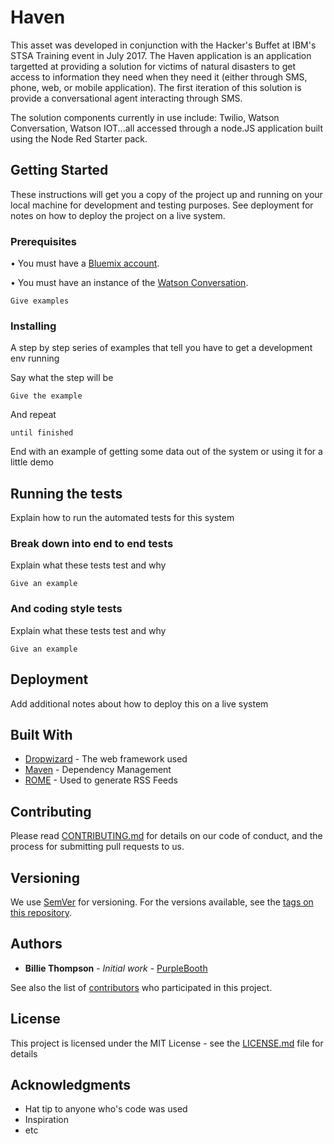 # Haven

This asset was developed in conjunction with the Hacker's Buffet at IBM's STSA Training event in July 2017.  The Haven application is an application targetted at providing a solution for victims of natural disasters to get access to information they need when they need it (either through SMS, phone, web, or mobile application).  The first iteration of this solution is provide a conversational agent interacting through SMS.

The solution components currently in use include: Twilio, Watson Conversation, Watson IOT...all accessed through a node.JS application built using the Node Red Starter pack.

## Getting Started

These instructions will get you a copy of the project up and running on your local machine for development and testing purposes. See deployment for notes on how to deploy the project on a live system.

### Prerequisites

• You must have a [Bluemix account](https://www.bluemix.net).

• You must have an instance of the [Watson Conversation](https://console.bluemix.net/catalog/services/conversation).

```
Give examples
```


### Installing

A step by step series of examples that tell you have to get a development env running

Say what the step will be

```
Give the example
```

And repeat

```
until finished
```

End with an example of getting some data out of the system or using it for a little demo

## Running the tests

Explain how to run the automated tests for this system

### Break down into end to end tests

Explain what these tests test and why

```
Give an example
```

### And coding style tests

Explain what these tests test and why

```
Give an example
```

## Deployment

Add additional notes about how to deploy this on a live system

## Built With

* [Dropwizard](http://www.dropwizard.io/1.0.2/docs/) - The web framework used
* [Maven](https://maven.apache.org/) - Dependency Management
* [ROME](https://rometools.github.io/rome/) - Used to generate RSS Feeds

## Contributing

Please read [CONTRIBUTING.md](https://gist.github.com/PurpleBooth/b24679402957c63ec426) for details on our code of conduct, and the process for submitting pull requests to us.

## Versioning

We use [SemVer](http://semver.org/) for versioning. For the versions available, see the [tags on this repository](https://github.com/your/project/tags). 

## Authors

* **Billie Thompson** - *Initial work* - [PurpleBooth](https://github.com/PurpleBooth)

See also the list of [contributors](https://github.com/your/project/contributors) who participated in this project.

## License

This project is licensed under the MIT License - see the [LICENSE.md](LICENSE.md) file for details

## Acknowledgments

* Hat tip to anyone who's code was used
* Inspiration
* etc
